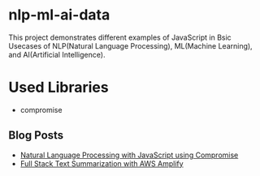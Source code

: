 # nlp-ml-ai-data

This project demonstrates different examples of JavaScript in Bsic Usecases of NLP(Natural Language Processing), ML(Machine Learning), and AI(Artificial Intelligence).

# Used Libraries
- compromise

## Blog Posts
- [Natural Language Processing with JavaScript using Compromise](https://blog.thesourcepedia.org/natural-language-processing-with-javascript-using-compromise)
- [Full Stack Text Summarization with AWS Amplify](https://blog.thesourcepedia.org/aws-amplify-all-in-one-framework-that-you-need)
